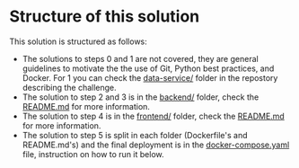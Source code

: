 # Structure of this solution

This solution is structured as follows:
- The solutions to steps 0 and 1 are not covered, they are general guidelines to motivate the the use of Git, Python best practices, and Docker. For 1 you can check the [data-service/]([data-service/](https://github.com/jfaldanam/py_challenge/tree/master/data-service)) folder in the repostory describing the challenge.
- The solution to step 2 and 3 is in the [backend/](backend/) folder, check the [README.md](backend/README.md) for more information.
- The solution to step 4 is in the [frontend/](frontend/) folder, check the [README.md](frontend/README.md) for more information.
- The solution to step 5 is split in each folder (Dockerfile's and README.md's) and the final deployment is in the [docker-compose.yaml](docker-compose.yaml) file, instruction on how to run it below.

